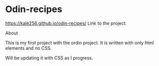 # Odin-recipes

https://kale256.github.io/odin-recipes/ Link to the project.

About

This is my first project with the ordin project. It is written with only html elements and no CSS.

Will be updating it with CSS as I progress.

